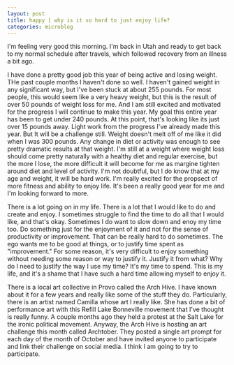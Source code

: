 ```yaml
---
layout: post
title: happy | why is it so hard to just enjoy life?
categories: microblog
---
```


I'm feeling very good this morning. I'm back in Utah and ready to get back to my normal schedule after travels, which followed recovery from an illness a bit ago. 

I have done a pretty good job this year of being active and losing weight. THe past couple months I haven't done so well. I haven't gained weight in any significant way, but I've been stuck at about 255 pounds. For most people, this would seem like a very heavy weight, but this is the result of over 50 pounds of weight loss for me. And I am still excited and motivated for the progress I will continue to make this year. My goal this entire year has been to get under 240 pounds. At this point, that's looking like its just over 15 pounds away. Light work from the progress I've already made this year. But It will be a challenge still. Weight doesn't melt off of me like it did when I was 300 pounds. Any change in diet or activity was enough to see pretty dramatic results at that weight. I'm still at a weight where weight loss should come pretty naturally with a healthy diet and regular exercise, but the more I lose, the more difficult it will become for me as margine tighten around diet and level of activity. I'm not doubtful, but I do know that at my age and weight, it will be hard work. I'm really excited for the propsect of more fitness and ability to enjoy life. It's been a really good year for me and I'm looking forward to more.

There is a lot going on in my life. There is a lot that I would like to do and create and enjoy. I sometimes struggle to find the time to do all that I would like, and that's okay. Sometimes I do want to slow down and enoy my time too. Do something just for the enjoyment of it and not for the sense of productivity or improvement. That can be really hard to do sometimes. The ego wants me to be good at things, or to justify time spent as "improvement." For some reason, it's very difficult to enjoy something without needing some reason or way to justify it. Justify it from what? Why do I need to justify the way I use my time? It's my time to spend. This is my life, and it's a shame that I have such a hard time allowing myself to enjoy it.

There is a local art collective in Provo called the Arch Hive. I have known about it for a few years and really like some of the stuff they do. Particularly, there is an artist named Camilla whose art I really like. She has done a bit of performance art with this Refill Lake Bonneville movement that I've thought is really funny. A couple months ago they held a protest at the Salt Lake for the ironic political movement. Anyway, the Arch Hive is hosting an art challenge this month called Archtober. They posted a single art prompt for each day of the month of October and have invited anyone to participate and link their challenge on social media. I think I am going to try to participate.
